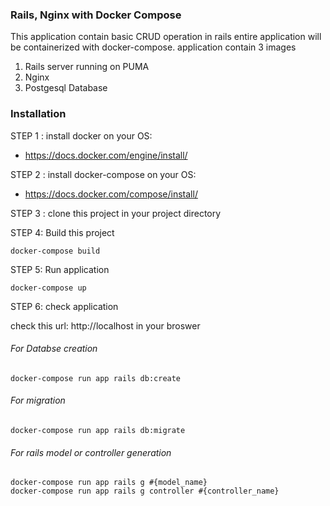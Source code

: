### Rails, Nginx with Docker Compose

This application contain basic CRUD operation in rails entire application
will be containerized with docker-compose. application contain 3 images
1. Rails server running on PUMA
2. Nginx
3. Postgesql Database


### Installation

STEP 1 : install docker on your OS:

* https://docs.docker.com/engine/install/

STEP 2 : install docker-compose on your OS:

* https://docs.docker.com/compose/install/

STEP 3 : clone this project in your project directory

STEP 4: Build this project
```
docker-compose build
```
STEP 5: Run application
```
docker-compose up
```
STEP 6: check application

check this url: http://localhost in your broswer

###### For Databse creation
```
docker-compose run app rails db:create
```
###### For migration
```
docker-compose run app rails db:migrate
```

###### For rails model or controller generation
```
docker-compose run app rails g #{model_name}
docker-compose run app rails g controller #{controller_name}
```
